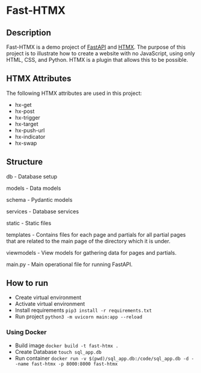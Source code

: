 # Fast-HTMX

## Description

Fast-HTMX is a demo project of [FastAPI](https://fastapi.tiangolo.com) and [HTMX](https://htmx.org).  The purpose of this project
is to illustrate how to create a website with no JavaScript, using only HTML, CSS, and
Python.  HTMX is a plugin that allows this to be possible.

## HTMX Attributes

The following HTMX attributes are used in this project:

- hx-get
- hx-post
- hx-trigger
- hx-target
- hx-push-url
- hx-indicator
- hx-swap

## Structure

db - Database setup

models - Data models

schema - Pydantic models

services - Database services

static - Static files

templates - Contains files for each page and partials for all partial pages that are related to the main page of the directory which it is under.

viewmodels - View models for gathering data for pages and partials.

main.py - Main operational file for running FastAPI.

## How to run

- Create virtual environment
- Activate virtual environment
- Install requirements `pip3 install -r requirements.txt`
- Run project `python3 -m uvicorn main:app --reload`

### Using Docker

- Build image `docker build -t fast-htmx .`
- Create Database `touch sql_app.db`
- Run container `docker run -v $(pwd)/sql_app.db:/code/sql_app.db -d --name fast-htmx -p 8000:8000 fast-htmx`
